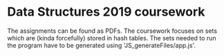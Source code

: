 # Data Structures 2019 coursework

The assignments can be found as PDFs. The coursework focuses on sets which are (kinda forcefully) stored in hash tables. The sets needed to run the program have to be generated using 'JS_generateFiles/app.js'.